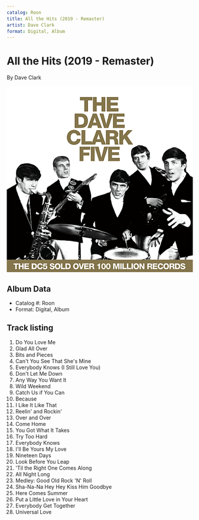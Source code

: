 ```yaml
---
catalog: Roon
title: All the Hits (2019 - Remaster)
artist: Dave Clark
format: Digital, Album
---
```


# All the Hits (2019 - Remaster)

By Dave Clark

![](../../assets/albumcovers/Dave_Clark-All_the_Hits_2019_-_Remaster.png)

## Album Data

- Catalog #: Roon
- Format: Digital, Album


## Track listing


1. Do You Love Me
2. Glad All Over
3. Bits and Pieces
4. Can't You See That She's Mine
5. Everybody Knows (I Still Love You)
6. Don't Let Me Down
7. Any Way You Want It
8. Wild Weekend
9. Catch Us if You Can
10. Because
11. I Like It Like That
12. Reelin' and Rockin'
13. Over and Over
14. Come Home
15. You Got What It Takes
16. Try Too Hard
17. Everybody Knows
18. I'll Be Yours My Love
19. Nineteen Days
20. Look Before You Leap
21. 'Til the Right One Comes Along
22. All Night Long
23. Medley: Good Old Rock 'N' Roll
24. Sha-Na-Na Hey Hey Kiss Him Goodbye
25. Here Comes Summer
26. Put a Little Love in Your Heart
27. Everybody Get Together
28. Universal Love

